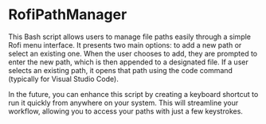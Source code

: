 # RofiPathManager
This Bash script allows users to manage file paths easily through a simple Rofi menu interface. It presents two main options: to add a new path or select an existing one. When the user chooses to add, they are prompted to enter the new path, which is then appended to a designated file. If a user selects an existing path, it opens that path using the code command (typically for Visual Studio Code).

In the future, you can enhance this script by creating a keyboard shortcut to run it quickly from anywhere on your system. This will streamline your workflow, allowing you to access your paths with just a few keystrokes.

